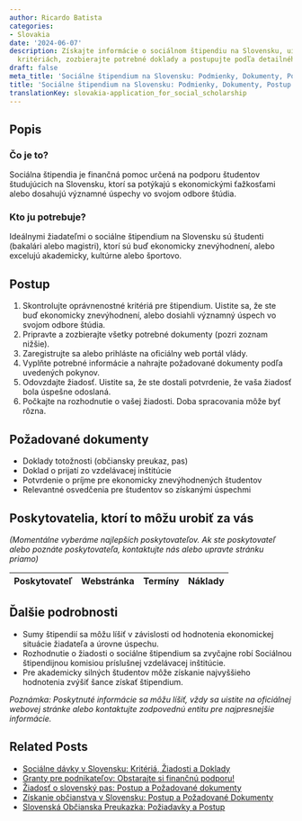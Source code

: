 ```yaml
---
author: Ricardo Batista
categories:
- Slovakia
date: '2024-06-07'
description: Získajte informácie o sociálnom štipendiu na Slovensku, uistite sa o
  kritériách, zozbierajte potrebné doklady a postupujte podľa detailného návodu.
draft: false
meta_title: 'Sociálne štipendium na Slovensku: Podmienky, Dokumenty, Postup'
title: 'Sociálne štipendium na Slovensku: Podmienky, Dokumenty, Postup'
translationKey: slovakia-application_for_social_scholarship
---
```



## Popis
### Čo je to?
Sociálna štipendia je finančná pomoc určená na podporu študentov študujúcich na Slovensku, ktorí sa potýkajú s ekonomickými ťažkosťami alebo dosahujú významné úspechy vo svojom odbore štúdia.

### Kto ju potrebuje?
Ideálnymi žiadateľmi o sociálne štipendium na Slovensku sú študenti (bakalári alebo magistri), ktorí sú buď ekonomicky znevýhodnení, alebo excelujú akademicky, kultúrne alebo športovo.

## Postup
1. Skontrolujte oprávnenostné kritériá pre štipendium. Uistite sa, že ste buď ekonomicky znevýhodnení, alebo dosiahli významný úspech vo svojom odbore štúdia.
2. Pripravte a zozbierajte všetky potrebné dokumenty (pozri zoznam nižšie).
3. Zaregistrujte sa alebo prihláste na oficiálny web portál vlády.
4. Vyplňte potrebné informácie a nahrajte požadované dokumenty podľa uvedených pokynov.
5. Odovzdajte žiadosť. Uistite sa, že ste dostali potvrdenie, že vaša žiadosť bola úspešne odoslaná.
6. Počkajte na rozhodnutie o vašej žiadosti. Doba spracovania môže byť rôzna.

## Požadované dokumenty
- Doklady totožnosti (občiansky preukaz, pas)
- Doklad o prijatí zo vzdelávacej inštitúcie
- Potvrdenie o príjme pre ekonomicky znevýhodnených študentov
- Relevantné osvedčenia pre študentov so získanými úspechmi

## Poskytovatelia, ktorí to môžu urobiť za vás

_(Momentálne vyberáme najlepších poskytovateľov. Ak ste poskytovateľ alebo poznáte poskytovateľa, kontaktujte nás alebo upravte stránku priamo)_

| Poskytovateľ    |     Webstránka  |     Termíny      |       Náklady    |
| :-------------: | :-------------: |  :-------------: | :-------------: |

## Ďalšie podrobnosti
- Sumy štipendií sa môžu líšiť v závislosti od hodnotenia ekonomickej situácie žiadateľa a úrovne úspechu.
- Rozhodnutie o žiadosti o sociálne štipendium sa zvyčajne robí Sociálnou štipendijnou komisiou príslušnej vzdelávacej inštitúcie.
- Pre akademicky silných študentov môže získanie najvyššieho hodnotenia zvýšiť šance získať štipendium.

_Poznámka: Poskytnuté informácie sa môžu líšiť, vždy sa uistite na oficiálnej webovej stránke alebo kontaktujte zodpovednú entitu pre najpresnejšie informácie._


## Related Posts

- [Sociálne dávky v Slovensku: Kritériá, Žiadosti a Doklady](https://tramitit.com/sk/guides/slovakia/ziadost_o_socialne_davky/)
- [Granty pre podnikateľov: Obstarajte si finančnú podporu!](https://tramitit.com/sk/guides/slovakia/ziadost_o_financne_prispevky_pre_podnikatelov/)
- [Žiadosť o slovenský pas: Postup a Požadované dokumenty](https://tramitit.com/sk/guides/slovakia/vydanie_cestovneho_pasu/)
- [Získanie občianstva v Slovensku: Postup a Požadované Dokumenty](https://tramitit.com/sk/guides/slovakia/nadobudnutie_slovenskeho_obcianstva/)
- [Slovenská Občianska Preukazka: Požiadavky a Postup](https://tramitit.com/sk/guides/slovakia/vydanie_obcianskeho_preukazu/)
